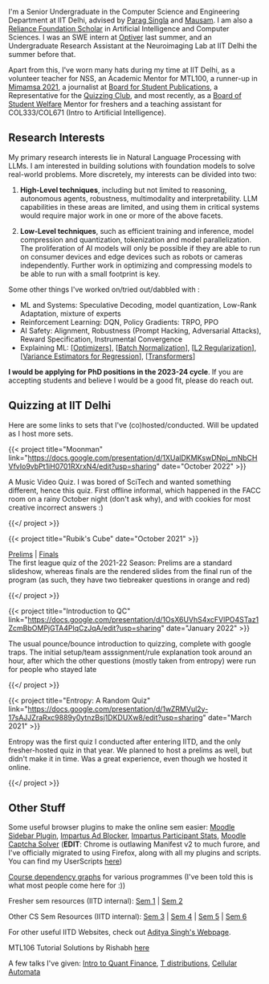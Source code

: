 I'm a Senior Undergraduate in the Computer Science and Engineering Department
at IIT Delhi, advised by [Parag
Singla](https://www.cse.iitd.ac.in/~parags/) and [
Mausam](https://www.cse.iitd.ac.in/~mausam). I am also a [Reliance Foundation
Scholar](https://www.scholarships.reliancefoundation.org/) in Artificial
Intelligence and Computer Sciences. I was an SWE intern at
[Optiver](https://www.optiver.com/) last summer, and an Undergraduate Research
Assistant at the Neuroimaging Lab at IIT Delhi the summer before that.

Apart from this, I've worn many hats during my time at IIT Delhi, as a
volunteer teacher for NSS, an Academic Mentor for MTL100, a runner-up in
[Mimamsa 2021](http://mimamsa.iiserpune.ac.in/), a journalist at [Board for
Student Publications](https://www.bspiitd.com/), a Representative for the
[Quizzing Club](https://qciitdelhi.netlify.app/), and most recently, as a
[Board of Student Welfare](https://bsw.iitd.ac.in/) Mentor for freshers and a 
teaching assistant for COL333/COL671 (Intro to Artificial Intelligence).

## Research Interests

My primary research interests lie in Natural Language Processing with LLMs. I
am interested in building solutions with foundation models to solve real-world
problems. More discretely, my interests can be divided into two:

1. **High-Level techniques**, including but not limited to reasoning,
   autonomous agents, robustness, multimodality and interpretability. LLM
   capabilities in these areas are limited, and using them in critical systems
   would require major work in one or more of the above facets.

2. **Low-Level techniques**, such as efficient training and inference, model
   compression and quantization, tokenization and model parallelization. The
   proliferation of AI models will only be possible if they are able to run on
   consumer devices and edge devices such as robots or cameras independently.
   Further work in optimizing and compressing models to be able to run with a
   small footprint is key.

Some other things I've worked on/tried out/dabbled with :

- ML and Systems: Speculative Decoding, model quantization, Low-Rank
  Adaptation, mixture of experts
- Reinforcement Learning: DQN, Policy Gradients: TRPO, PPO
- AI Safety: Alignment, Robustness (Prompt Hacking, Adversarial Attacks),
  Reward Specification, Instrumental Convergence
- Explaining ML: [[Optimizers](https://aniruddhadeb.com/articles/2023/optimizers-1/)], 
  [[Batch Normalization](https://aniruddhadeb.com/articles/2023/batch-normalization/)],
  [[L2 Regularization](https://aniruddhadeb.com/articles/2023/l2-regularization/)],
  [[Variance Estimators for Regression](https://aniruddhadeb.com/articles/2022/heteroscedastic-variance-estimation/)],
  [[Transformers](https://aniruddhadeb.com/articles/2023/properly-illustrated-transformer/)]

**I would be applying for PhD positions in the 2023-24 cycle**. If you are
accepting students and believe I would be a good fit, please do reach out.

## Quizzing at IIT Delhi

Here are some links to sets that I've (co)hosted/conducted. Will be updated as I host more sets.

{{< project 
    title="Moonman" 
    link="https://docs.google.com/presentation/d/1XUalDKMKswDNpj_mNbCHVfvIo9vbPt1iH0701RXrxN4/edit?usp=sharing"
    date="October 2022" >}}

A Music Video Quiz. I was bored of SciTech and wanted something different,
hence this quiz. First offline informal, which happened in the FACC room on a
rainy October night (don't ask why), and with cookies for most creative
incorrect answers :)

{{</ project >}}

{{< project 
    title="Rubik's Cube" 
    date="October 2021" >}}

[Prelims](https://docs.google.com/presentation/d/1rIlleNRHvl8Z24uw3gTFsqTQmoUvMOrDNA84sRUteWc/edit?usp=sharing) | [Finals](https://drive.google.com/file/d/1sd7JER8gDjK0jucvQCDSxBv5VkaCIZNg/view?usp=sharing)<br>
The first league quiz of the 2021-22 Season: Prelims are a standard slideshow,
whereas finals are the rendered slides from the final run of the program
(as such, they have two tiebreaker questions in orange and red)

{{</ project >}}

{{< project 
    title="Introduction to QC" 
    link="https://docs.google.com/presentation/d/1OsX6UVhS4xcFVlPO4STaz1ZcmBbOMPjGTA4PlqCzJqA/edit?usp=sharing"
    date="January 2022" >}}

The usual pounce/bounce introduction to quizzing, complete with google traps.
The initial setup/team asssignment/rule explanation took around an hour, after
which the other questions (mostly taken from entropy) were run for people who
stayed late

{{</ project >}}

{{< project 
    title="Entropy: A Random Quiz" 
    link="https://docs.google.com/presentation/d/1wZRMVul2y-17sAJJZraRxc9889y0ytnzBsj1DKDUXw8/edit?usp=sharing"
    date="March 2021" >}}

Entropy was the first quiz I conducted after entering IITD, and the only
fresher-hosted quiz in that year. We planned to host a prelims as well, but
didn't make it in time. Was a great experience, even though we hosted it
online.

{{</ project >}}

## Other Stuff

Some useful browser plugins to make the online sem easier: [Moodle Sidebar Plugin](https://github.com/Aniruddha-Deb/MoodleSidebarPlugin), [Impartus Ad Blocker](https://github.com/Aniruddha-Deb/ImpartusAdBlocker), [Impartus Participant Stats](https://github.com/Aniruddha-Deb/ImpartusParticipantStats), [Moodle Captcha Solver](https://github.com/Aniruddha-Deb/MoodleCaptchaSolver) (**EDIT**: Chrome is outlawing Manifest v2 to much furore, and I've officially migrated to using Firefox, along with all my plugins and scripts. You can find my UserScripts [here](https://github.com/Aniruddha-Deb/UserScripts))

[Course dependency graphs](http://aniruddhadeb.com/articles/2022/iit-course-planner-1/) for various programmes (I've been told this is what most people come here for :))

Fresher sem resources (IITD internal): [Sem 1](https://csciitd-my.sharepoint.com/:f:/g/personal/cs1200869_iitd_ac_in/Ej36n4LcTVFGnrAKpOw7i4AB1VrRvthe-TX8R4BNNRDRjw?e=Z0Edww) | [Sem 2](https://csciitd-my.sharepoint.com/:f:/g/personal/cs1200869_iitd_ac_in/EksZ_k43MuVOukNV7MAdnycBz_FINOik-uv_BC1uYP_t5Q?e=kdHDw4)

Other CS Sem Resources (IITD internal): [Sem 3](https://csciitd-my.sharepoint.com/:f:/g/personal/cs1200869_iitd_ac_in/EunTAZNCCG1DhPdfsdmwstoBxZ43PJOCP651mt3sKfKW7Q) | [Sem 4](https://csciitd-my.sharepoint.com/:f:/g/personal/cs1200869_iitd_ac_in/Er2_3xS_GX1Klx4pJde90awBJ8KfZ8RG7KvgYqk8-oQaPA?e=HuiIVS) | [Sem 5](https://csciitd-my.sharepoint.com/:f:/g/personal/cs1200869_iitd_ac_in/EngbL4fqiOFEmilT3Pu_EVEBxI2uWn657GCJJTRSZz9GQQ?e=aO0NpE) | [Sem 6](https://csciitd-my.sharepoint.com/:f:/g/personal/cs1200869_iitd_ac_in/EjHHwCa9tE9Enyg_ocwAkmIBRJnRD0SXNQU-LyCEf1SfWw?e=Ny8BgB)

For other useful IITD Websites, check out [Aditya Singh's Webpage](https://as1605.github.io/privateweb).

MTL106 Tutorial Solutions by Rishabh [here](https://fricai.github.io/mtl106/tutorial-solutions.pdf)

A few talks I've given: [Intro to Quant Finance](https://drive.google.com/file/d/1YvKM1ka1iktR0DxHXXzZ23IacFJ7gV5h/view?usp=drive_link), [T distributions](https://github.com/Aniruddha-Deb/back_to_normal), [Cellular Automata](https://github.com/Aniruddha-Deb/automata-talk)
